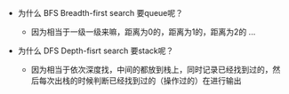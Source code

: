 * 为什么 BFS Breadth-first search 要queue呢？
  - 因为相当于一级一级来嘛，距离为0的，距离为1的，距离为2的 ...

* 为什么 DFS Depth-fisrt search 要stack呢？
  - 因为相当于依次深度找，中间的都放到栈上，同时记录已经找到过的，然后每次出栈的时候判断已经找到过的（操作过的）在进行输出